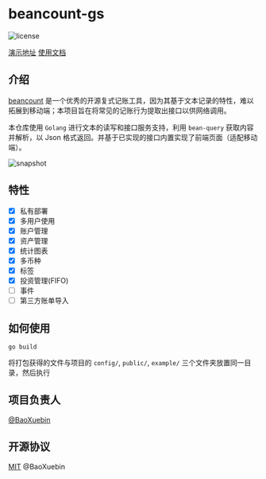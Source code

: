 # beancount-gs

![license](https://img.shields.io/github/license/baoxuebin/beancount-gs)

[演示地址](https://beancount.xdbin.com/)
[使用文档](https://www.yuque.com/chuyi-ble7p/beancount-ns)

## 介绍

[beancount](https://github.com/beancount/) 是一个优秀的开源复式记账工具，因为其基于文本记录的特性，难以拓展到移动端；本项目旨在将常见的记账行为提取出接口以供网络调用。

本仓库使用 `Golang` 进行文本的读写和接口服务支持，利用 `bean-query` 获取内容并解析，以 Json 格式返回。并基于已实现的接口内置实现了前端页面（适配移动端）。

![snapshot](https://cdn.xdbin.com/github/beancount-ns/snapshot.png)

## 特性

- [X] 私有部署
- [X] 多用户使用
- [X] 账户管理
- [X] 资产管理
- [X] 统计图表
- [X] 多币种
- [X] 标签
- [X] 投资管理(FIFO)
- [ ] 事件
- [ ] 第三方账单导入

## 如何使用

```shell
go build
```

将打包获得的文件与项目的 `config/`, `public/`, `example/` 三个文件夹放置同一目录，然后执行

## 项目负责人

[@BaoXuebin](https://github.com/BaoXuebin)

## 开源协议

[MIT](https://github.com/BaoXuebin/beancount-gs/blob/main/License) @BaoXuebin